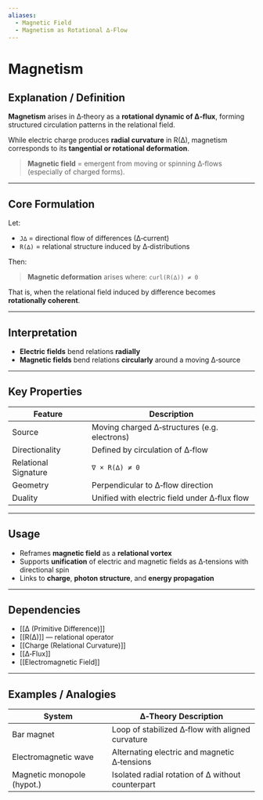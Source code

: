 ```yaml
---
aliases:
  - Magnetic Field
  - Magnetism as Rotational ∆‑Flow
---
```



# Magnetism

## Explanation / Definition

**Magnetism** arises in ∆‑theory as a **rotational dynamic of ∆‑flux**, forming structured circulation patterns in the relational field.

While electric charge produces **radial curvature** in R(∆), magnetism corresponds to its **tangential or rotational deformation**.

> **Magnetic field** = emergent from moving or spinning ∆‑flows (especially of charged forms).

---

## Core Formulation

Let:

* `J∆` = directional flow of differences (∆‑current)
* `R(∆)` = relational structure induced by ∆‑distributions

Then:

> **Magnetic deformation** arises where:
> `curl(R(∆)) ≠ 0`

That is, when the relational field induced by difference becomes **rotationally coherent**.

---

## Interpretation

* **Electric fields** bend relations **radially**
* **Magnetic fields** bend relations **circularly** around a moving ∆‑source

---

## Key Properties

| Feature              | Description                                   |
| -------------------- | --------------------------------------------- |
| Source               | Moving charged ∆‑structures (e.g. electrons)  |
| Directionality       | Defined by circulation of ∆‑flow              |
| Relational Signature | `∇ × R(∆) ≠ 0`                                |
| Geometry             | Perpendicular to ∆‑flow direction             |
| Duality              | Unified with electric field under ∆‑flux flow |

---

## Usage

* Reframes **magnetic field** as a **relational vortex**
* Supports **unification** of electric and magnetic fields as ∆‑tensions with directional spin
* Links to **charge**, **photon structure**, and **energy propagation**

---

## Dependencies

* [[∆ (Primitive Difference)]]
* [[R(∆)]] — relational operator
* [[Charge (Relational Curvature)]]
* [[∆‑Flux]]
* [[Electromagnetic Field]]

---

## Examples / Analogies

| System                     | ∆‑Theory Description                              |
| -------------------------- | ------------------------------------------------- |
| Bar magnet                 | Loop of stabilized ∆‑flow with aligned curvature  |
| Electromagnetic wave       | Alternating electric and magnetic ∆‑tensions      |
| Magnetic monopole (hypot.) | Isolated radial rotation of ∆ without counterpart |
